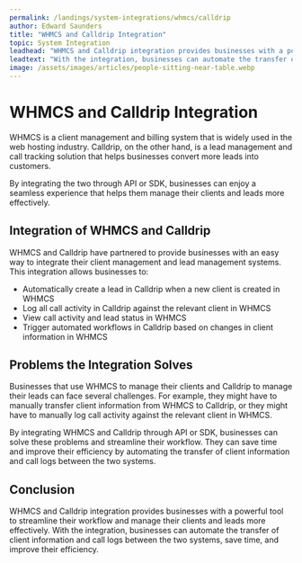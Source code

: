 ```yaml
---
permalink: /landings/system-integrations/whmcs/calldrip
author: Edward Saunders
title: "WHMCS and Calldrip Integration"
topic: System Integration
leadhead: "WHMCS and Calldrip integration provides businesses with a powerful tool to streamline their workflow and manage their clients and leads more effectively"
leadtext: "With the integration, businesses can automate the transfer of client information and call logs between the two systems, save time, and improve their efficiency."
image: /assets/images/articles/people-sitting-near-table.webp
---
```

<div class="arttext">	<h1>WHMCS and Calldrip Integration</h1>
	<p>WHMCS is a client management and billing system that is widely used in the web hosting industry. Calldrip, on the other hand, is a lead management and call tracking solution that helps businesses convert more leads into customers.</p>
	<p>By integrating the two through API or SDK, businesses can enjoy a seamless experience that helps them manage their clients and leads more effectively.</p>
	<h2>Integration of WHMCS and Calldrip</h2>
	<p>WHMCS and Calldrip have partnered to provide businesses with an easy way to integrate their client management and lead management systems. This integration allows businesses to:</p>
	<ul>
		<li>Automatically create a lead in Calldrip when a new client is created in WHMCS</li>
		<li>Log all call activity in Calldrip against the relevant client in WHMCS</li>
		<li>View call activity and lead status in WHMCS</li>
		<li>Trigger automated workflows in Calldrip based on changes in client information in WHMCS</li>
	</ul>
	<h2>Problems the Integration Solves</h2>
	<p>Businesses that use WHMCS to manage their clients and Calldrip to manage their leads can face several challenges. For example, they might have to manually transfer client information from WHMCS to Calldrip, or they might have to manually log call activity against the relevant client in WHMCS.</p>
	<p>By integrating WHMCS and Calldrip through API or SDK, businesses can solve these problems and streamline their workflow. They can save time and improve their efficiency by automating the transfer of client information and call logs between the two systems.</p>
	<h2>Conclusion</h2>
	<p>WHMCS and Calldrip integration provides businesses with a powerful tool to streamline their workflow and manage their clients and leads more effectively. With the integration, businesses can automate the transfer of client information and call logs between the two systems, save time, and improve their efficiency.</p>
</div>
